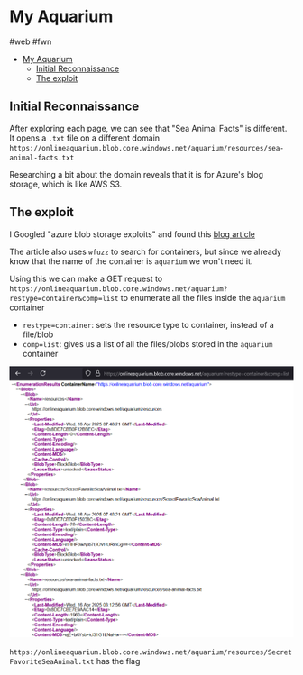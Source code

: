 # My Aquarium

#web #fwn

- [My Aquarium](#my-aquarium)
  - [Initial Reconnaissance](#initial-reconnaissance)
  - [The exploit](#the-exploit)


## Initial Reconnaissance

After exploring each page, we can see that "Sea Animal Facts" is different. It opens a `.txt` file on a different domain `https://onlineaquarium.blob.core.windows.net/aquarium/resources/sea-animal-facts.txt`

Researching a bit about the domain reveals that it is for Azure's blog storage, which is like AWS S3.

## The exploit

I Googled "azure blob storage exploits" and found this [blog article](https://braropad.medium.com/azure-pentesting-exploiting-the-anonymous-access-to-the-blob-storage-draft-english-d80f3831a590)

The article also uses `wfuzz` to search for containers, but since we already know that the name of the container is `aquarium` we won't need it.

Using this we can make a GET request to `https://onlineaquarium.blob.core.windows.net/aquarium?restype=container&comp=list` to enumerate all the files inside the `aquarium` container

- `restype=container`: sets the resource type to container, instead of a file/blob
- `comp=list`: gives us a list of all the files/blobs stored in the `aquarium` container

![alt text](screenshots/image.png)

`https://onlineaquarium.blob.core.windows.net/aquarium/resources/SecretFavoriteSeaAnimal.txt` has the flag